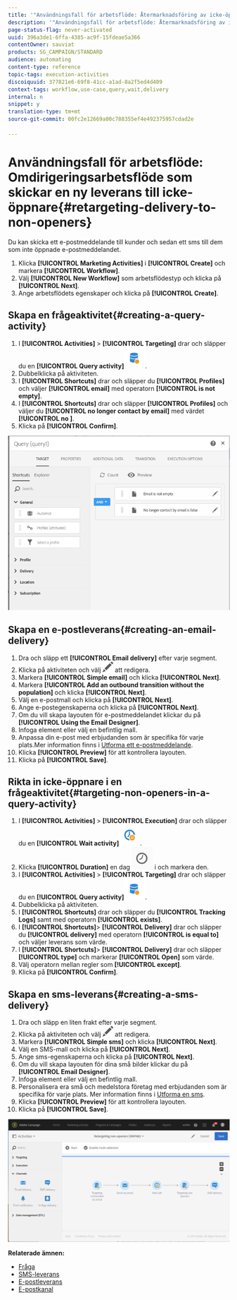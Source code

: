 ```yaml
---
title: '"Användningsfall för arbetsflöde: Återmarknadsföring av icke-öppnare"'
description: '"Användningsfall för arbetsflöde: Återmarknadsföring av icke-öppnare"'
page-status-flag: never-activated
uuid: 396a3de1-6ffa-4385-ac9f-15fdeae5a366
contentOwner: sauviat
products: SG_CAMPAIGN/STANDARD
audience: automating
content-type: reference
topic-tags: execution-activities
discoiquuid: 377821e6-69f8-41cc-a1ad-8a2f5ed4d409
context-tags: workflow,use-case,query,wait,delivery
internal: n
snippet: y
translation-type: tm+mt
source-git-commit: 00fc2e12669a00c788355ef4e492375957cdad2e

---
```



# Användningsfall för arbetsflöde: Omdirigeringsarbetsflöde som skickar en ny leverans till icke-öppnare{#retargeting-delivery-to-non-openers}

Du kan skicka ett e-postmeddelande till kunder och sedan ett sms till dem som inte öppnade e-postmeddelandet.

1. Klicka **[!UICONTROL Marketing Activities]** i **[!UICONTROL Create]** och markera **[!UICONTROL Workflow]**.
1. Välj **[!UICONTROL New Workflow]** som arbetsflödestyp och klicka på **[!UICONTROL Next]**.
1. Ange arbetsflödets egenskaper och klicka på **[!UICONTROL Create]**.

## Skapa en frågeaktivitet{#creating-a-query-activity}

1. I **[!UICONTROL Activities]** > **[!UICONTROL Targeting]** drar och släpper du en **[!UICONTROL Query activity]**![](assets/query.png).
1. Dubbelklicka på aktiviteten.
1. I **[!UICONTROL Shortcuts]** drar och släpper du **[!UICONTROL Profiles]** och väljer **[!UICONTROL email]** med operatorn **[!UICONTROL is not empty]**.
1. I **[!UICONTROL Shortcuts]** drar och släpper **[!UICONTROL Profiles]** och väljer du **[!UICONTROL no longer contact by email]** med värdet **[!UICONTROL no ]**.
1. Klicka på **[!UICONTROL Confirm]**.

![](assets/wf-complement-query.png)

## Skapa en e-postleverans{#creating-an-email-delivery}

1. Dra och släpp ett **[!UICONTROL Email delivery]** efter varje segment.
1. Klicka på aktiviteten och välj ![](assets/edit_darkgrey-24px.png) att redigera.
1. Markera **[!UICONTROL Simple email]** och klicka **[!UICONTROL Next]**.
1. Markera **[!UICONTROL Add an outbound transition without the population]** och klicka **[!UICONTROL Next]**.
1. Välj en e-postmall och klicka på **[!UICONTROL Next]**.
1. Ange e-postegenskaperna och klicka på **[!UICONTROL Next]**.
1. Om du vill skapa layouten för e-postmeddelandet klickar du på **[!UICONTROL Using the Email Designer]**.
1. Infoga element eller välj en befintlig mall.
1. Anpassa din e-post med erbjudanden som är specifika för varje plats.Mer information finns i [Utforma ett e-postmeddelande](../../designing/using/designing-from-scratch.md#designing-an-email-content-from-scratch).
1. Klicka **[!UICONTROL Preview]** för att kontrollera layouten.
1. Klicka på **[!UICONTROL Save]**.

## Rikta in icke-öppnare i en frågeaktivitet{#targeting-non-openers-in-a-query-activity}

1. I **[!UICONTROL Activities]** > **[!UICONTROL Execution]** drar och släpper du en **[!UICONTROL Wait activity]**![](assets/wait.png).
1. Klicka **[!UICONTROL Duration]** en dag ![](assets/duration-icon.png) i och markera den.
1. I **[!UICONTROL Activities]** > **[!UICONTROL Targeting]** drar och släpper du en **[!UICONTROL Query activity]**![](assets/query.png).
1. Dubbelklicka på aktiviteten.
1. I **[!UICONTROL Shortcuts]** drar och släpper du **[!UICONTROL Tracking Logs]** samt med operatorn **[!UICONTROL exists]**.
1. I **[!UICONTROL Shortcuts]**> **[!UICONTROL Delivery]** drar och släpper du **[!UICONTROL delivery]** med operatorn **[!UICONTROL is equal to]** och väljer leverans som värde.
1. I **[!UICONTROL Shortcuts]**> **[!UICONTROL Delivery]** drar och släpper **[!UICONTROL type]** och markerar **[!UICONTROL Open]** som värde.
1. Välj operatorn mellan regler som **[!UICONTROL except]**.
1. Klicka på **[!UICONTROL Confirm]**.

## Skapa en sms-leverans{#creating-a-sms-delivery}

1. Dra och släpp en liten frakt efter varje segment.
1. Klicka på aktiviteten och välj ![](assets/edit_darkgrey-24px.png) att redigera.
1. Markera **[!UICONTROL Simple sms]** och klicka **[!UICONTROL Next]**.
1. Välj en SMS-mall och klicka på **[!UICONTROL Next]**.
1. Ange sms-egenskaperna och klicka på **[!UICONTROL Next]**.
1. Om du vill skapa layouten för dina små bilder klickar du på **[!UICONTROL Email Designer]**.
1. Infoga element eller välj en befintlig mall.
1. Personalisera era små och medelstora företag med erbjudanden som är specifika för varje plats.
Mer information finns i [Utforma en sms](../../channels/using/creating-an-sms-message.md).
1. Klicka **[!UICONTROL Preview]** för att kontrollera layouten.
1. Klicka på **[!UICONTROL Save]**.

![](assets/wf-retargeting-non-openers.png)

**Relaterade ämnen:**

* [Fråga](../../automating/using/query.md)
* [SMS-leverans](../../automating/using/sms-delivery.md)
* [E-postleverans](../../automating/using/email-delivery.md)
* [E-postkanal](../../channels/using/creating-an-email.md)
